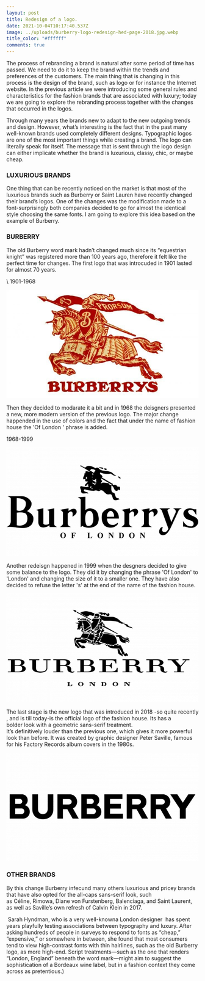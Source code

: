 ```yaml
---
layout: post
title: Redesign of a logo.
date: 2021-10-04T10:17:40.537Z
image: ../uploads/burberry-logo-redesign-hed-page-2018.jpg.webp
title_color: "#ffffff"
comments: true
---
```

The process of rebranding a brand is natural after some period of time has passed. We need to do it to keep the brand within the trends and preferences of the customers. The main thing that is changing in this process is the design of the brand, such as logo or for instance the Internet website. In the previous article we were introducing some general rules and characteristics for the fashion brands that are associated with luxury; today we are going to explore the rebranding process together with the changes that occurred in the logos.

Through many years the brands new to adapt to the new outgoing trends and design. However, what’s interesting is the fact that in the past many well-known brands used completely different designs. Typographic logos are one of the most important things while creating a brand. The logo can literally speak for itself. The message that is sent through the logo design can either implicate whether the brand is luxurious, classy, chic, or maybe cheap. 

### **LUXURIOUS BRANDS**

One thing that can be recently noticed on the market is that most of the luxurious brands such as Burberry or Saint Lauren have recently changed their brand’s logos. One of the changes was the modification made to a font-surprisingly both companies decided to go for almost the identical style choosing the same fonts. I am going to explore this idea based on the example of Burberry. 

### **BURBERRY**

The old Burberry word mark hadn’t changed much since its “equestrian knight” was registered more than 100 years ago, therefore it felt like the perfect time for changes. The first logo that was introcuded in 1901 lasted for almost 70 years.

\    1901-1968

![](../uploads/burberrys-logo-1901-1968-700x394.jpg)

Then they decided to modarate it a bit and in 1968 the deisgners presented a new, more modern version of the previous logo. The major change happended in the use of colors and the fact that under the name of fashion house the 'Of London ' phrase is added.

  1968-1999

![](../uploads/burberrys-logo-1968-1999-700x394.png)

Another redeisgn happened in 1999 when the desgners decided to give some balance to the logo. They did it by changing the phrase 'Of London' to 'London' and changing the size of it to a smaller one. They have also decided to refuse the letter 's' at the end of the name of the fashion house. 

![](../uploads/burberry-logo-1999-2018-700x394.png)

The last stage is the new logo that was introduced in 2018 -so quite recently , and is till today-is the official logo of the fashion house. Its has a bolder look with a geometric sans-serif treatment. It’s definitively louder than the previous one, which gives it more powerful look than before. It was created by graphic designer Peter Saville, famous for his Factory Records album covers in the 1980s.

![](../uploads/burberry-logo-700x394.png)

### **OTHER BRANDS**

By this change Burberry infecund many others luxurious and pricey brands that have also opted for the all-caps sans-serif look, such as Céline, Rimowa, Diane von Furstenberg, Balenciaga, and Saint Laurent, as well as Saville’s own refresh of Calvin Klein in 2017. 

 Sarah Hyndman, who is a very well-knowna London designer  has spent years playfully testing associations between typography and luxury. After asking hundreds of people in surveys to respond to fonts as “cheap,” “expensive,” or somewhere in between, she found that most consumers tend to view high-contrast fonts with thin hairlines, such as the old Burberry logo, as more high-end. Script treatments—such as the one that renders “London, England” beneath the word mark—might aim to suggest the sophistication of a Bordeaux wine label, but in a fashion context they come across as pretentious.)